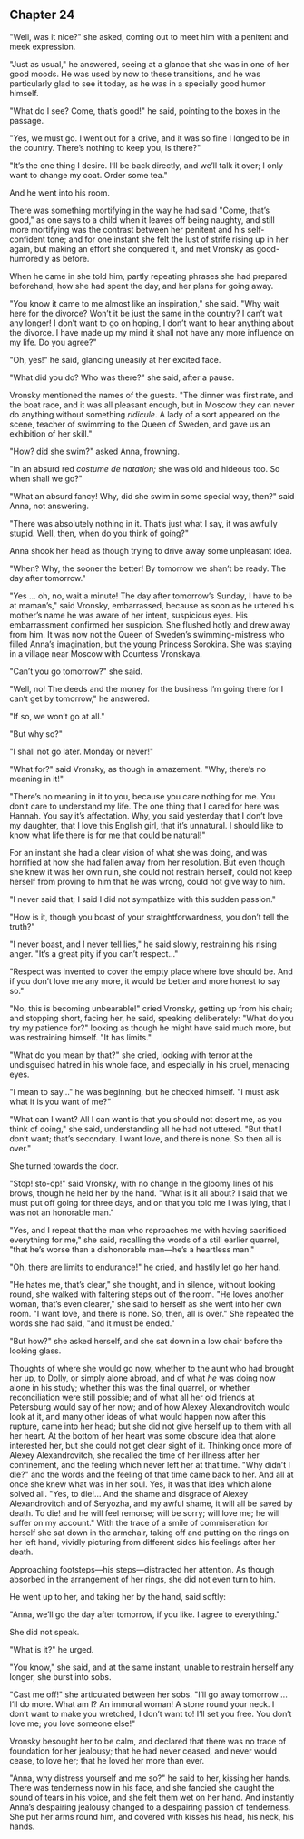 ## Chapter 24


"Well, was it nice?" she asked, coming out to meet him with a penitent
and meek expression.

"Just as usual," he answered, seeing at a glance that she was in one of
her good moods. He was used by now to these transitions, and he was
particularly glad to see it today, as he was in a specially good humor
himself.

"What do I see? Come, that’s good!" he said, pointing to the boxes in
the passage.

"Yes, we must go. I went out for a drive, and it was so fine I longed to
be in the country. There’s nothing to keep you, is there?"

"It’s the one thing I desire. I’ll be back directly, and we’ll talk it
over; I only want to change my coat. Order some tea."

And he went into his room.

There was something mortifying in the way he had said "Come, that’s
good," as one says to a child when it leaves off being naughty, and
still more mortifying was the contrast between her penitent and his
self-confident tone; and for one instant she felt the lust of strife
rising up in her again, but making an effort she conquered it, and met
Vronsky as good-humoredly as before.

When he came in she told him, partly repeating phrases she had prepared
beforehand, how she had spent the day, and her plans for going away.

"You know it came to me almost like an inspiration," she said. "Why wait
here for the divorce? Won’t it be just the same in the country? I can’t
wait any longer! I don’t want to go on hoping, I don’t want to hear
anything about the divorce. I have made up my mind it shall not have any
more influence on my life. Do you agree?"

"Oh, yes!" he said, glancing uneasily at her excited face.

"What did you do? Who was there?" she said, after a pause.

Vronsky mentioned the names of the guests. "The dinner was first rate,
and the boat race, and it was all pleasant enough, but in Moscow they
can never do anything without something _ridicule_. A lady of a sort
appeared on the scene, teacher of swimming to the Queen of Sweden, and
gave us an exhibition of her skill."

"How? did she swim?" asked Anna, frowning.

"In an absurd red _costume de natation;_ she was old and hideous too. So
when shall we go?"

"What an absurd fancy! Why, did she swim in some special way, then?"
said Anna, not answering.

"There was absolutely nothing in it. That’s just what I say, it was
awfully stupid. Well, then, when do you think of going?"

Anna shook her head as though trying to drive away some unpleasant idea.

"When? Why, the sooner the better! By tomorrow we shan’t be ready. The
day after tomorrow."

"Yes ... oh, no, wait a minute! The day after tomorrow’s Sunday, I have
to be at maman’s," said Vronsky, embarrassed, because as soon as he
uttered his mother’s name he was aware of her intent, suspicious eyes.
His embarrassment confirmed her suspicion. She flushed hotly and drew
away from him. It was now not the Queen of Sweden’s swimming-mistress
who filled Anna’s imagination, but the young Princess Sorokina. She was
staying in a village near Moscow with Countess Vronskaya.

"Can’t you go tomorrow?" she said.

"Well, no! The deeds and the money for the business I’m going there for
I can’t get by tomorrow," he answered.

"If so, we won’t go at all."

"But why so?"

"I shall not go later. Monday or never!"

"What for?" said Vronsky, as though in amazement. "Why, there’s no
meaning in it!"

"There’s no meaning in it to you, because you care nothing for me. You
don’t care to understand my life. The one thing that I cared for here
was Hannah. You say it’s affectation. Why, you said yesterday that I
don’t love my daughter, that I love this English girl, that it’s
unnatural. I should like to know what life there is for me that could be
natural!"

For an instant she had a clear vision of what she was doing, and was
horrified at how she had fallen away from her resolution. But even
though she knew it was her own ruin, she could not restrain herself,
could not keep herself from proving to him that he was wrong, could not
give way to him.

"I never said that; I said I did not sympathize with this sudden
passion."

"How is it, though you boast of your straightforwardness, you don’t tell
the truth?"

"I never boast, and I never tell lies," he said slowly, restraining his
rising anger. "It’s a great pity if you can’t respect..."

"Respect was invented to cover the empty place where love should be. And
if you don’t love me any more, it would be better and more honest to say
so."

"No, this is becoming unbearable!" cried Vronsky, getting up from his
chair; and stopping short, facing her, he said, speaking deliberately:
"What do you try my patience for?" looking as though he might have said
much more, but was restraining himself. "It has limits."

"What do you mean by that?" she cried, looking with terror at the
undisguised hatred in his whole face, and especially in his cruel,
menacing eyes.

"I mean to say..." he was beginning, but he checked himself. "I must ask
what it is you want of me?"

"What can I want? All I can want is that you should not desert me, as
you think of doing," she said, understanding all he had not uttered.
"But that I don’t want; that’s secondary. I want love, and there is
none. So then all is over."

She turned towards the door.

"Stop! sto-op!" said Vronsky, with no change in the gloomy lines of his
brows, though he held her by the hand. "What is it all about? I said
that we must put off going for three days, and on that you told me I was
lying, that I was not an honorable man."

"Yes, and I repeat that the man who reproaches me with having sacrificed
everything for me," she said, recalling the words of a still earlier
quarrel, "that he’s worse than a dishonorable man—he’s a heartless man."

"Oh, there are limits to endurance!" he cried, and hastily let go her
hand.

"He hates me, that’s clear," she thought, and in silence, without
looking round, she walked with faltering steps out of the room. "He
loves another woman, that’s even clearer," she said to herself as she
went into her own room. "I want love, and there is none. So, then, all
is over." She repeated the words she had said, "and it must be ended."

"But how?" she asked herself, and she sat down in a low chair before the
looking glass.

Thoughts of where she would go now, whether to the aunt who had brought
her up, to Dolly, or simply alone abroad, and of what _he_ was doing now
alone in his study; whether this was the final quarrel, or whether
reconciliation were still possible; and of what all her old friends at
Petersburg would say of her now; and of how Alexey Alexandrovitch would
look at it, and many other ideas of what would happen now after this
rupture, came into her head; but she did not give herself up to them
with all her heart. At the bottom of her heart was some obscure idea
that alone interested her, but she could not get clear sight of it.
Thinking once more of Alexey Alexandrovitch, she recalled the time of
her illness after her confinement, and the feeling which never left her
at that time. "Why didn’t I die?" and the words and the feeling of that
time came back to her. And all at once she knew what was in her soul.
Yes, it was that idea which alone solved all. "Yes, to die!... And the
shame and disgrace of Alexey Alexandrovitch and of Seryozha, and my
awful shame, it will all be saved by death. To die! and he will feel
remorse; will be sorry; will love me; he will suffer on my account."
With the trace of a smile of commiseration for herself she sat down in
the armchair, taking off and putting on the rings on her left hand,
vividly picturing from different sides his feelings after her death.

Approaching footsteps—his steps—distracted her attention. As though
absorbed in the arrangement of her rings, she did not even turn to him.

He went up to her, and taking her by the hand, said softly:

"Anna, we’ll go the day after tomorrow, if you like. I agree to
everything."

She did not speak.

"What is it?" he urged.

"You know," she said, and at the same instant, unable to restrain
herself any longer, she burst into sobs.

"Cast me off!" she articulated between her sobs. "I’ll go away tomorrow
... I’ll do more. What am I? An immoral woman! A stone round your neck.
I don’t want to make you wretched, I don’t want to! I’ll set you free.
You don’t love me; you love someone else!"

Vronsky besought her to be calm, and declared that there was no trace of
foundation for her jealousy; that he had never ceased, and never would
cease, to love her; that he loved her more than ever.

"Anna, why distress yourself and me so?" he said to her, kissing her
hands. There was tenderness now in his face, and she fancied she caught
the sound of tears in his voice, and she felt them wet on her hand. And
instantly Anna’s despairing jealousy changed to a despairing passion of
tenderness. She put her arms round him, and covered with kisses his
head, his neck, his hands.




